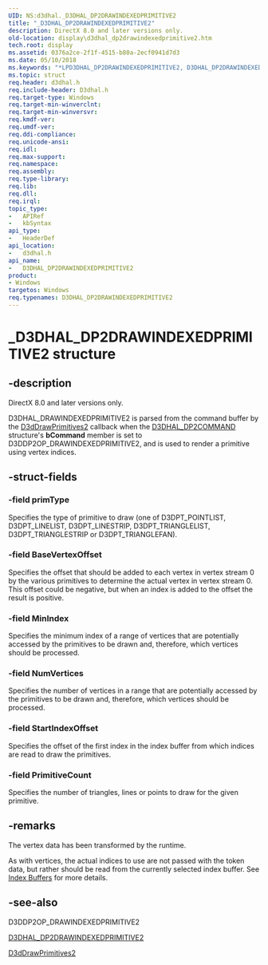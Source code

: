 ```yaml
---
UID: NS:d3dhal._D3DHAL_DP2DRAWINDEXEDPRIMITIVE2
title: "_D3DHAL_DP2DRAWINDEXEDPRIMITIVE2"
description: DirectX 8.0 and later versions only.
old-location: display\d3dhal_dp2drawindexedprimitive2.htm
tech.root: display
ms.assetid: 0376a2ce-2f1f-4515-b80a-2ecf0941d7d3
ms.date: 05/10/2018
ms.keywords: "*LPD3DHAL_DP2DRAWINDEXEDPRIMITIVE2, D3DHAL_DP2DRAWINDEXEDPRIMITIVE2, D3DHAL_DP2DRAWINDEXEDPRIMITIVE2 structure [Display Devices], LPD3DHAL_DP2DRAWINDEXEDPRIMITIVE2, LPD3DHAL_DP2DRAWINDEXEDPRIMITIVE2 structure pointer [Display Devices], _D3DHAL_DP2DRAWINDEXEDPRIMITIVE2, d3dhal/D3DHAL_DP2DRAWINDEXEDPRIMITIVE2, d3dhal/LPD3DHAL_DP2DRAWINDEXEDPRIMITIVE2, d3dstrct_43a90135-93f4-4304-9967-b4d7b6616198.xml, display.d3dhal_dp2drawindexedprimitive2"
ms.topic: struct
req.header: d3dhal.h
req.include-header: D3dhal.h
req.target-type: Windows
req.target-min-winverclnt: 
req.target-min-winversvr: 
req.kmdf-ver: 
req.umdf-ver: 
req.ddi-compliance: 
req.unicode-ansi: 
req.idl: 
req.max-support: 
req.namespace: 
req.assembly: 
req.type-library: 
req.lib: 
req.dll: 
req.irql: 
topic_type:
-	APIRef
-	kbSyntax
api_type:
-	HeaderDef
api_location:
-	d3dhal.h
api_name:
-	D3DHAL_DP2DRAWINDEXEDPRIMITIVE2
product:
- Windows
targetos: Windows
req.typenames: D3DHAL_DP2DRAWINDEXEDPRIMITIVE2
---
```


# _D3DHAL_DP2DRAWINDEXEDPRIMITIVE2 structure


## -description



   DirectX 8.0 and later versions only.
   

D3DHAL_DRAWINDEXEDPRIMITIVE2 is parsed from the command buffer by the <a href="https://msdn.microsoft.com/6128ff7a-0d2c-48df-8b5e-cab33c5a74f5">D3dDrawPrimitives2</a> callback when the <a href="https://msdn.microsoft.com/library/windows/hardware/ff545454">D3DHAL_DP2COMMAND</a> structure's <b>bCommand</b> member is set to D3DDP2OP_DRAWINDEXEDPRIMITIVE2, and is used to render a primitive using vertex indices.


## -struct-fields




### -field primType

Specifies the type of primitive to draw (one of D3DPT_POINTLIST, D3DPT_LINELIST, D3DPT_LINESTRIP, D3DPT_TRIANGLELIST, D3DPT_TRIANGLESTRIP or D3DPT_TRIANGLEFAN).


### -field BaseVertexOffset

Specifies the offset that should be added to each vertex in vertex stream 0 by the various primitives to determine the actual vertex in vertex stream 0. This offset could be negative, but when an index is added to the offset the result is positive.


### -field MinIndex

Specifies the minimum index of a range of vertices that are potentially accessed by the primitives to be drawn and, therefore, which vertices should be processed.


### -field NumVertices

Specifies the number of vertices in a range that are potentially accessed by the primitives to be drawn and, therefore, which vertices should be processed.


### -field StartIndexOffset

Specifies the offset of the first index in the index buffer from which indices are read to draw the primitives.


### -field PrimitiveCount

Specifies the number of triangles, lines or points to draw for the given primitive.


## -remarks



The vertex data has been transformed by the runtime.

As with vertices, the actual indices to use are not passed with the token data, but rather should be read from the currently selected index buffer. See <a href="https://msdn.microsoft.com/5bf7dc12-d988-4194-a81f-52c9c5356610">Index Buffers</a> for more details.




## -see-also




D3DDP2OP_DRAWINDEXEDPRIMITIVE2



<a href="https://msdn.microsoft.com/library/windows/hardware/ff545517">D3DHAL_DP2DRAWINDEXEDPRIMITIVE2</a>



<a href="https://msdn.microsoft.com/6128ff7a-0d2c-48df-8b5e-cab33c5a74f5">D3dDrawPrimitives2</a>
 

 

